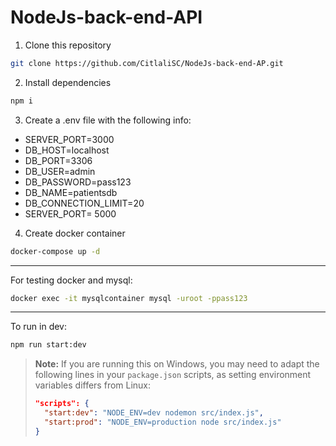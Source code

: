 # NodeJs-back-end-API

1. Clone this repository

```bash
git clone https://github.com/CitlaliSC/NodeJs-back-end-AP.git
```

2. Install dependencies

```bash
npm i
```

3. Create a .env file with the following info:

- SERVER_PORT=3000
- DB_HOST=localhost
- DB_PORT=3306
- DB_USER=admin
- DB_PASSWORD=pass123
- DB_NAME=patientsdb
- DB_CONNECTION_LIMIT=20
- SERVER_PORT= 5000

4. Create docker container
```bash
docker-compose up -d 
```

---

For testing docker and mysql:

```bash
docker exec -it mysqlcontainer mysql -uroot -ppass123
```

---

To run in dev:

```bash
npm run start:dev
```

> **Note:** If you are running this on Windows, you may need to adapt the following lines in your `package.json` scripts, as setting environment variables differs from Linux:
> 
> ```json
> "scripts": {
>   "start:dev": "NODE_ENV=dev nodemon src/index.js",
>   "start:prod": "NODE_ENV=production node src/index.js"
> }
> ```